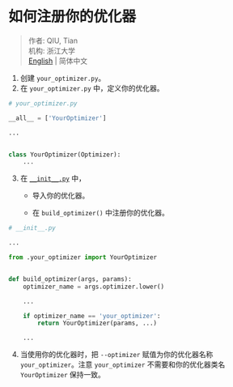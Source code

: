 # 如何注册你的优化器

> 作者: QIU, Tian  
> 机构: 浙江大学  
> [English](README.md) | 简体中文

1. 创建 `your_optimizer.py`。
2. 在 `your_optimizer.py` 中，定义你的优化器。

```python
# your_optimizer.py

__all__ = ['YourOptimizer']

...


class YourOptimizer(Optimizer):
    ...
```

3. 在 [`__init__.py`](__init__.py) 中，

    - 导入你的优化器。

    - 在 `build_optimizer()` 中注册你的优化器。

```python
# __init__.py

...

from .your_optimizer import YourOptimizer


def build_optimizer(args, params):
    optimizer_name = args.optimizer.lower()

    ...

    if optimizer_name == 'your_optimizer':
        return YourOptimizer(params, ...)

    ...
```

4. 当使用你的优化器时，把 `--optimizer` 赋值为你的优化器名称 `your_optimizer`。注意 `your_optimizer`
   不需要和你的优化器类名 `YourOptimizer` 保持一致。